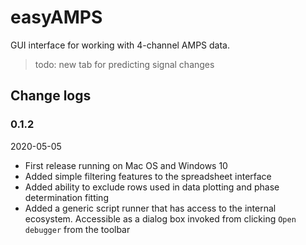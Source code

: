 # easyAMPS

GUI interface for working with 4-channel AMPS data.

> todo: new tab for predicting signal changes

## Change logs

### 0.1.2 

2020-05-05

* First release running on Mac OS and Windows 10
* Added simple filtering features to the spreadsheet interface
* Added ability to exclude rows used in data plotting and phase determination fitting
* Added a generic script runner that has access to the internal ecosystem. Accessible as a dialog box invoked from clicking `Open debugger` from the toolbar